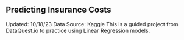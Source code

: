 ## Predicting Insurance Costs
Updated: 10/18/23
Data Source: Kaggle
This is a guided project from DataQuest.io to practice using Linear Regression models.